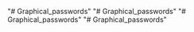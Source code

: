 "# Graphical_passwords" 
"# Graphical_passwords" 
"# Graphical_passwords" 
"# Graphical_passwords" 

